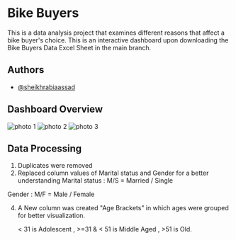 # Bike Buyers

This is a data analysis project that examines different reasons that affect a bike buyer's choice. This is an interactive dashboard upon downloading the Bike Buyers Data Excel Sheet in the main branch.
 


## Authors

- [@sheikhrabiaassad](https://github.com/sheikhrabiaassad)

## Dashboard Overview
![photo 1](https://github.com/sheikhrabiaassad/Bike-buyers-Project/assets/132212867/d9d14155-2163-4980-b3b0-df9e0eb670c3)
![photo 2](https://github.com/sheikhrabiaassad/Bike-buyers-Project/assets/132212867/faf15a62-cff8-4866-a5cc-5e91912419d9)
![photo 3](https://github.com/sheikhrabiaassad/Bike-buyers-Project/assets/132212867/5522bfc6-4729-4322-9cd7-db6f78652f3a)

## Data Processing 
1. Duplicates were removed
2. Replaced column values of Marital status and Gender for a better understanding 
 Marital status : M/S = Married / Single

 Gender : M/F = Male / Female

4.  A New column was created "Age Brackets" in which ages were grouped for better visualization.

    < 31 is Adolescent , >=31 & < 51 is Middle Aged , >51 is Old.

